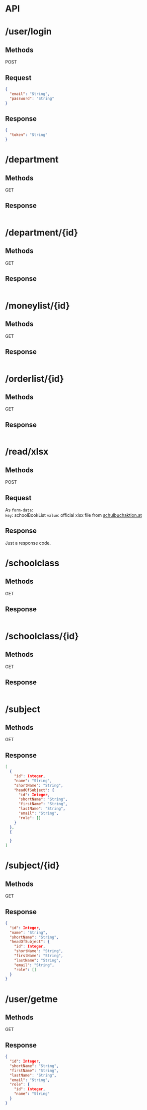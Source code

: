 # API

# /user/login

## Methods
POST

## Request

```json
{
  "email": "String",
  "password": "String"
}
```

## Response

```json
{
  "token": "String"
}
```

<!-- FIXME: This route does not work the same -->
# /department

## Methods
GET

## Response

```json

```

<!-- FIXME: This route does not work the same -->
# /department/{id}

## Methods
GET

## Response

```json

```

<!-- FIXME: This route currently has no data in it -->
# /moneylist/{id}

## Methods
GET

## Response

```json

```

<!-- FIXME: This route currently has no data in it -->
# /orderlist/{id}

## Methods
GET

## Response

```json

```

# /read/xlsx

## Methods
POST

## Request

As `form-data`:\
`key`: schoolBookList
`value`: official xlsx file from [schulbuchaktion.at](https://www.schulbuchaktion.at/schulbuchlisten.html)

## Response

Just a response code.


<!-- FIXME: This route currently has no data in it -->
# /schoolclass

## Methods
GET

## Response

```json

```

<!-- FIXME: This route currently has no data in it -->
# /schoolclass/{id}

## Methods
GET

## Response

```json

```

# /subject

## Methods
GET

## Response

```json
[
  {
    "id": Integer,
    "name": "String",
    "shortName": "String",
    "headOfSubject": {
      "id": Integer,
      "shortName": "String",
      "firstName": "String",
      "lastName": "String",
      "email": "String",
      "role": []
    }
  },
  {

  }
]
```

# /subject/{id}

## Methods
GET

## Response

```json
{
  "id": Integer,
  "name": "String",
  "shortName": "String",
  "headOfSubject": {
    "id": Integer,
    "shortName": "String",
    "firstName": "String",
    "lastName": "String",
    "email": "String",
    "role": []
  }
}
```

# /user/getme

## Methods
GET

## Response

```json
{
  "id": Integer,
  "shortName": "String",
  "firstName": "String",
  "lastName": "String",
  "email": "String",
  "role": {
    "id": Integer,
    "name": "String"
  }
}
```
